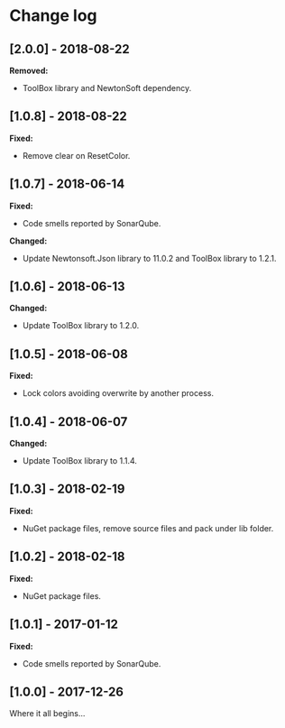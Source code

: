 # Change log

<!-- http://keepachangelog.com/en/0.3.0/ 
Added       for new features.
Changed     for changes in existing functionality.
Deprecated  for once-stable features removed in upcoming releases.
Removed     for deprecated features removed in this release.
Fixed       for any bug fixes.
Security    to invite users to upgrade in case of vulnerabilities.
-->

## [2.0.0] - 2018-08-22

**Removed:**

* ToolBox library and NewtonSoft dependency.

## [1.0.8] - 2018-08-22

**Fixed:**

* Remove clear on ResetColor.

## [1.0.7] - 2018-06-14

**Fixed:**

* Code smells reported by SonarQube.

**Changed:**

* Update Newtonsoft.Json library to 11.0.2 and ToolBox library to 1.2.1.

## [1.0.6] - 2018-06-13

**Changed:**

* Update ToolBox library to 1.2.0.

## [1.0.5] - 2018-06-08

**Fixed:**

* Lock colors avoiding overwrite by another process.

## [1.0.4] - 2018-06-07

**Changed:**

* Update ToolBox library to 1.1.4.

## [1.0.3] - 2018-02-19

**Fixed:**

* NuGet package files, remove source files and pack under lib folder.

## [1.0.2] - 2018-02-18

**Fixed:**

* NuGet package files.

## [1.0.1] - 2017-01-12

**Fixed:**

* Code smells reported by SonarQube.

## [1.0.0] - 2017-12-26

Where it all begins...